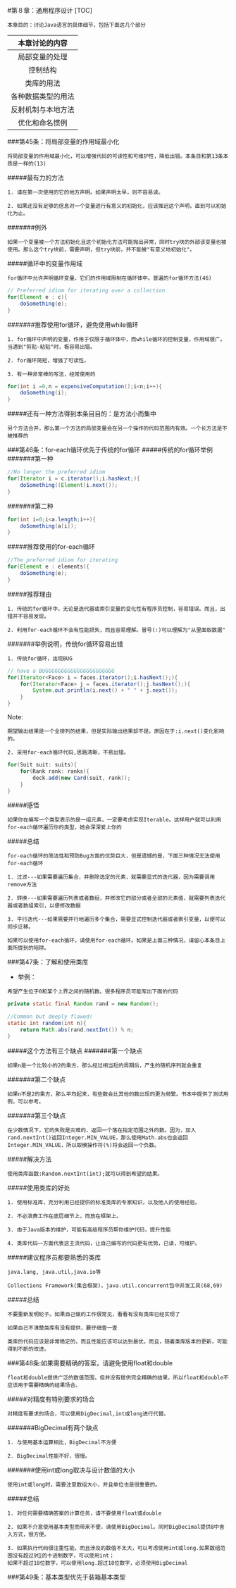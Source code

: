 #第８章：通用程序设计
[TOC]
```
本章目的：讨论Java语言的具体细节，包括下面这几个部分
```
|本章讨论的内容|
|:---:|
|局部变量的处理|
|控制结构|
|类库的用法|
|各种数据类型的用法|
|反射机制与本地方法|
|优化和命名惯例|

###第45条：将局部变量的作用域最小化
```
将局部变量的作用域最小化，可以增强代码的可读性和可维护性，降低出错。本条目和第13条本质是一样的(13)
```
#####最有力的方法
```
1. 请在第一次使用的它的地方声明。如果声明太早，则不容易读。
```
```
2. 如果还没有足够的信息对一个变量进行有意义的初始化，应该推迟这个声明，直到可以初始化为止。
```
#######例外
```
如果一个变量被一个方法初始化且这个初始化方法可能抛出异常，同时try块的外部该变量也被使用。那么这个try块前，需要声明，但try块前，并不能被"有意义地初始化"。
```

#####循环中的变量作用域
```
for循环中允许声明循环变量，它们的作用域限制在循环体中。普遍的for循环方法(46)
```
```java
// Preferred idiom for iterating over a collection
for(Element e : c){
	doSomething(e);
}
```
#######推荐使用for循环，避免使用while循环
```
1. for循环中声明的变量，作用于仅限于循环体中，而while循环的控制变量，作用域很广。当遇到"剪贴-粘贴"时，极容易出错。
```
```
2. for循环简短，增强了可读性。
```
```
3. 有一种非常棒的写法，经常使用的
```
```java
for(int i =0,n = expensiveComputation();i<n;i++){
	doSomething(i);
}
```

#####还有一种方法得到本条目目的：是方法小而集中
```
另个方法合并，那么第一个方法的局部变量会在另一个操作的代码范围内有效。一个长方法是不被推荐的
```

###第46条：for-each循环优先于传统的for循环
#####传统的for循环举例
#######第一种
```java
//No longer the preferred idiom
for(Iterator i = c.iterator();i.hasNext;){
	doSomething((Element)i.next());
}
```
#######第二种
```java
for(int i=0;i<a.length;i++){
	doSomething(a[i]);
}
```
#####推荐使用的for-each循环
```java
//The preferred idiom for iterating
for(Element e : elements){
	doSomething(e);
}
```

#####推荐理由
```
1. 传统的for循环中，无论是迭代器或索引变量的变化性有程序员控制，容易错误。而且，出错并不容易发现。
```
```
2. 利用for-each循环不会有性能损失，而且容易理解。冒号(:)可以理解为"从里面取数据"
```
#######举例说明，传统for循环容易出错
```
1. 传统for循环，出现BUG
```
```java
// have a BUGGGGGGGGGGGGGGGGGGGGGG
for(Iterator<Face> i = faces.iterator();i.hasNext();){
	for(Iterator<Face> j = faces.iterator();j.hasNext();){
    	System.out.println(i.next() + " " + j.next());
    }
}
```
Note:
```
期望输出结果是一个全排列的结果，但是实际输出结果却不是。原因在于:i.next()变化影响的。
```
```
2. 采用for-each循环代码,思路清晰，不易出错。
```
```java
for(Suit suit: suits){
	for(Rank rank: ranks){
    	deck.add(new Card(suit, rank));
    }
}
```

#####感悟
```
如果你在编写一个类型表示的是一组元素，一定要考虑实现Iterable。这样用户就可以利用for-each循环遍历你的类型，她会深深爱上你的
```
#####总结
```
for-each循环的简洁性和预防Bug方面的优势巨大，但是遗憾的是，下面三种情况无法使用for-each循环
```
```
1. 过滤---如果需要遍历集合，并删除选定的元素，就需要显式的迭代器，因为需要调用remove方法
```
```
2. 转换---如果需要遍历列表或者数组，并修改它的部分或者全部的元素值，就需要列表迭代器或者数组索引，以便修改数据
```
```
3. 平行迭代---如果需要并行地遍历多个集合，需要显式控制迭代器或者索引变量，以便可以同步迁移。
```
```
如果可以使用for-each循环，请使用for-each循环。如果是上面三种情况，请留心本条目上面所提到的陷阱。
```

###第47条：了解和使用类库
- 举例：
```
希望产生位于0和某个上界之间的随机数。很多程序员可能写出下面的代码
```

```java
private static final Random rand = new Random();

//Common but deeply flawed!
static int random(int n){
	return Math.abs(rand.nextInt()) % n;
}
```
#####这个方法有三个缺点
#######第一个缺点
```
如果n是一个比较小的2的乘方，那么经过相当短的周期后，产生的随机序列就会重复
```
#######第二个缺点
```
如果n不是2的乘方，那么平均起来，有些数会比其他的数出现的更为频繁。书本中提供了测试用例，可以参考。
```
#######第三个缺点
```
在少数情况下，它的失败是灾难的，返回一个落在指定范围之外的数。因为，加入rand.nextInt()返回Integer.MIN_VALUE，那么使用Math.abs也会返回Integer.MIN_VALUE，所以取模操作符(%)将会返回一个负数。
```

#####解决方法
```
使用类库函数:Random.nextInt(int);就可以得到希望的结果。
```

#####使用类库的好处
```
1. 使用标准库，充分利用已经提供的标准类库的专家知识，以及他人的使用经验。
```
```
2. 不必浪费工作在底层细节上，而放在框架上。
```
```
3. 由于Java版本的维护，可能有高级程序员帮你维护代码，提升性能
```
```
4. 类库代码一方面代表这主流代码，让自己编写的代码更有优势，已读，可维护。
```

#####建议程序员都要熟悉的类库
```
java.lang, java.util,java.io等
```
```
Collections Framework(集合框架)，java.util.concurrent包中并发工具(68,69)
```

#####总结
```
不要重新发明轮子。如果自己做的工作很常见，看看有没有类库已经实现了
```
```
如果自己不清楚类库有没有提供，要仔细查一查
```
```
类库的代码应该是非常稳定的，而且性能应该可以达到最优，而且，随着类库版本的更新，可能得到不断的改进。
```

###第48条:如果需要精确的答案，请避免使用float和double
```
float和double提供广泛的数值范围，但并没有提供完全精确的结果，所以float和double不应该用于需要精确的结果场合。
```

#####对精度有特别要求的场合
```
对精度有要求的场合，可以使用DigDecimal,int或long进行代替。
```
#######BigDecimal有两个缺点
```
1. 与使用基本运算相比，BigDecimal不方便
```
```
2. BigDecimal性能不好，很慢。
```

#######使用int或long取决与设计数值的大小
```
使用int或long时，需要注意数组大小，并且单位也是很重要的。
```

#####总结
```
1. 对任何需要精确答案的计算任务，请不要使用float或double
```
```
2. 如果不介意使用基本类型而带来不便，请使用BigDecimal。同时BigDecimal提供8中舍入方式，很方便。
```
```
3. 如果执行代码很注重性能，而且涉及的数值不太大，可以考虑使用int或long.如果数组范围没有超过9位的十进制数字，可以使用int；
如果不超过18位数字，可以使用long.超过18位数字，必须使用BigDecimal
```

###第49条：基本类型优先于装箱基本类型
